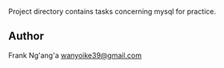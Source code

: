 Project directory contains tasks concerning mysql for practice.

Author
------
Frank Ng'ang'a
wanyoike39@gmail.com